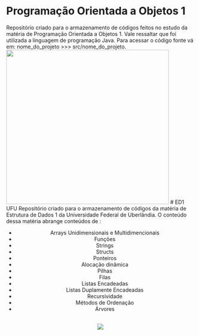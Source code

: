 <h1>Programação Orientada a Objetos 1</h1>
Repositório criado para o armazenamento de códigos feitos no estudo da matéria de Programação Orientada a Objetos 1.
Vale ressaltar que foi utilizada a linguagem de programação Java.
Para acessar o código fonte vá em: nome_do_projeto >>> src/nome_do_projeto.
<img src="https://gph.is/g/4Mol7Mr" width="435" height="413"/>
# ED1 UFU
Repositório criado para o armazenamento de códigos da matéria de Estrutura de Dados 1 da Universidade Federal de Uberlândia. O conteúdo 
dessa matéria abrange conteúdos de :
<center><ul>
  <li>Arrays Unidimensionais e Multidimencionais</li>
  <li>Funções</li>
  <li>Strings</li>
  <li>Structs</li>
  <li>Ponteiros</li>
  <li>Alocação dinâmica</li>
  <li>Pilhas</li>
  <li>Filas</li>
  <li>Listas Encadeadas</li>
  <li>Listas Duplamente Encadeadas</li>
  <li>Recursividade</li>
  <li>Métodos de Ordenação</li>
  <li>Árvores</li>
<ul>
  
  </center>
  <br>
  <center>
  <img src="https://media.giphy.com/media/iGpHt2H22k1orjgT9b/giphy.gif"/>
  </center>
